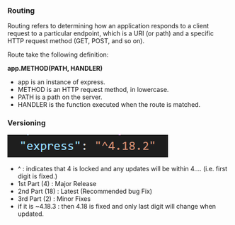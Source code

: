 ### Routing

Routing refers to determining how an application responds to a client request to a particular endpoint, which is a URI (or path) and a specific HTTP request method (GET, POST, and so on).

Route take the following definition:

**app.METHOD(PATH, HANDLER)**

- app is an instance of express.
- METHOD is an HTTP request method, in lowercase.
- PATH is a path on the server.
- HANDLER is the function executed when the route is matched.

### Versioning

![Alt text](image.png)

- ^ : indicates that 4 is locked and any updates will be within 4.... (i.e. first digit is fixed.)
- 1st Part (4) : Major Release
- 2nd Part (18) : Latest (Recommended bug Fix)
- 3rd Part (2) : Minor Fixes
- if it is ~4.18.3 : then 4.18 is fixed and only last digit will change when updated.
